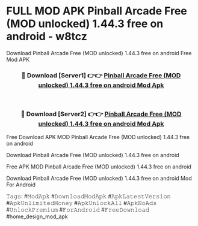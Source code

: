# FULL MOD APK Pinball Arcade Free (MOD unlocked) 1.44.3 free on android - w8tcz
Download Pinball Arcade Free (MOD unlocked) 1.44.3 free on android Free Mod APK

<div align="center">
<h3>🔴 Download [Server1] 👉👉 <a href="https://apk-comot.site?title=Pinball_Arcade_Free_(MOD_unlocked)_1.44.3_free_on_android">Pinball Arcade Free (MOD unlocked) 1.44.3 free on android Mod Apk</a></h3><br>

<h3>🔴 Download [Server2] 👉👉 <a href="https://apk-comot.site?title=Pinball_Arcade_Free_(MOD_unlocked)_1.44.3_free_on_android">Pinball Arcade Free (MOD unlocked) 1.44.3 free on android Mod Apk</a></h3>
</div>


Free Download APK MOD Pinball Arcade Free (MOD unlocked) 1.44.3 free on android

Download Pinball Arcade Free (MOD unlocked) 1.44.3 free on android 

Free APK MOD Pinball Arcade Free (MOD unlocked) 1.44.3 free on android 

Download Pinball Arcade Free (MOD unlocked) 1.44.3 free on android Mod For Android

𝚃𝚊𝚐𝚜: #𝙼𝚘𝚍𝙰𝚙𝚔 #𝙳𝚘𝚠𝚗𝚕𝚘𝚊𝚍𝙼𝚘𝚍𝙰𝚙𝚔 #𝙰𝚙𝚔𝙻𝚊𝚝𝚎𝚜𝚝𝚅𝚎𝚛𝚜𝚒𝚘𝚗 #𝙰𝚙𝚔𝚄𝚗𝚕𝚒𝚖𝚒𝚝𝚎𝚍𝙼𝚘𝚗𝚎𝚢 #𝙰𝚙𝚔𝚄𝚗𝚕𝚘𝚌𝚔𝙰𝚕𝚕 #𝙰𝚙𝚔𝙽𝚘𝙰𝚍𝚜 #𝚄𝚗𝚕𝚘𝚌𝚔𝙿𝚛𝚎𝚖𝚒𝚞𝚖 #𝙵𝚘𝚛𝙰𝚗𝚍𝚛𝚘𝚒𝚍 #𝙵𝚛𝚎𝚎𝙳𝚘𝚠𝚗𝚕𝚘𝚊𝚍 #home_design_mod_apk